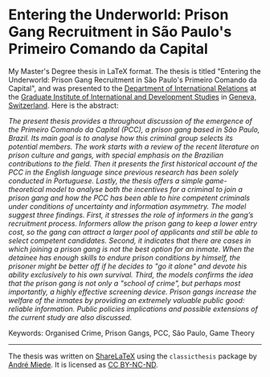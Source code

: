 Entering the Underworld: Prison Gang Recruitment in São Paulo's Primeiro Comando da Capital
====================

My Master's Degree thesis in LaTeX format. The thesis is titled "Entering the Underworld: Prison Gang Recruitment
in São Paulo's Primeiro Comando da Capital", and was presented to the [Department of International Relations](http://graduateinstitute.ch/home/study/academicdepartments/international-relations-politic.html) at the [Graduate Institute of International and Development Studies](http://graduateinstitute.ch/) in [Geneva, Switzerland](http://en.wikipedia.org/wiki/Geneva). Here is the abstract:


*The present thesis provides a throughout discussion of the emergence of the Primeiro Comando da Capital (PCC), a prison gang based in São Paulo, Brazil. Its main goal is to analyse how this criminal group selects its potential members. The work starts with a review of the recent literature on prison culture and gangs, with special emphasis on the Brazilian contributions to the field. Then it presents the first historical account of the PCC in the English language since previous research has been solely conducted in Portuguese. Lastly, the thesis offers a simple game-theoretical model to analyse both the incentives for a criminal to join a prison gang and how the PCC has been able to hire competent criminals under conditions of uncertainty and information asymmetry. The model suggest three findings. First, it stresses the role of informers in the gang’s recruitment process. Informers allow the prison gang to keep a lower entry cost, so the gang can attract a larger pool of applicants and still be able to select competent candidates. Second, it indicates that there are cases in which joining a prison gang is not the best option for an inmate. When the detainee has enough skills to endure prison conditions by himself, the prisoner might be better off if he decides to "go it alone" and devote his ability exclusively to his own survival. Third, the models confirms the idea that the prison gang is not only a "school of crime", but perhaps most importantly, a highly effective screening device. Prison gangs increase the welfare of the inmates by providing an extremely valuable public good: reliable information. Public policies implications and possible extensions of the current study are also discussed.*

Keywords: Organised Crime, Prison Gangs, PCC, São Paulo, Game Theory

---

The thesis was written on [ShareLaTeX](http://www.sharelatex.com) using the `classicthesis` package by [André Miede](http://www.miede.de/#classicthesis). It is licensed as [CC BY-NC-ND](http://creativecommons.org/licenses/by-nc-nd/3.0/us/).
